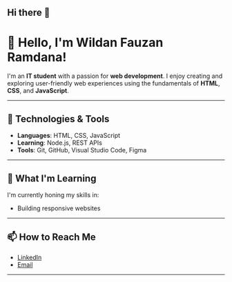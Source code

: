 ## Hi there 👋

# 👋 Hello, I'm Wildan Fauzan Ramdana!

I'm an **IT student** with a passion for **web development**. I enjoy creating and exploring user-friendly web experiences using the fundamentals of **HTML**, **CSS**, and **JavaScript**. 

---

## 🔧 Technologies & Tools
- **Languages**: HTML, CSS, JavaScript
- **Learning**: Node.js, REST APIs
- **Tools**: Git, GitHub, Visual Studio Code, Figma

---

## 🌱 What I'm Learning
I'm currently honing my skills in:
- Building responsive websites

---

## 📫 How to Reach Me
- [LinkedIn](https://www.linkedin.com/in/wildanfauzanramdana/) 
- [Email](mailto:wildanfauzan2027gmail.com)

---

<!--
**wildanfauzanr/wildanfauzanr** is a ✨ _special_ ✨ repository because its `README.md` (this file) appears on your GitHub profile.

Here are some ideas to get you started:

- 🔭 I’m currently working on ...
- 🌱 I’m currently learning ...
- 👯 I’m looking to collaborate on ...
- 🤔 I’m looking for help with ...
- 💬 Ask me about ...
- 📫 How to reach me: ...
- 😄 Pronouns: ...
- ⚡ Fun fact: ...
-->

